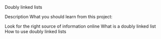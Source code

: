 Doubly linked lists

Description
What you should learn from this project:

Look for the right source of information online
What is a doubly linked list
How to use doubly linked lists
